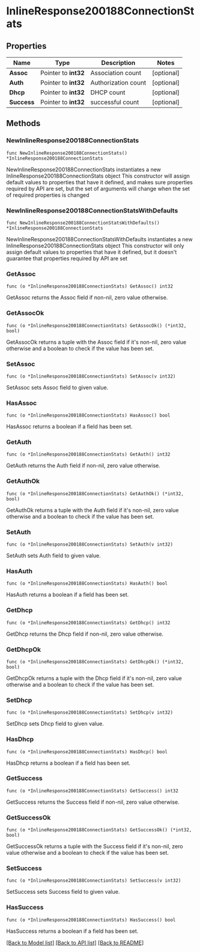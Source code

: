 # InlineResponse200188ConnectionStats

## Properties

Name | Type | Description | Notes
------------ | ------------- | ------------- | -------------
**Assoc** | Pointer to **int32** | Association count | [optional] 
**Auth** | Pointer to **int32** | Authorization count | [optional] 
**Dhcp** | Pointer to **int32** | DHCP count | [optional] 
**Success** | Pointer to **int32** | successful count | [optional] 

## Methods

### NewInlineResponse200188ConnectionStats

`func NewInlineResponse200188ConnectionStats() *InlineResponse200188ConnectionStats`

NewInlineResponse200188ConnectionStats instantiates a new InlineResponse200188ConnectionStats object
This constructor will assign default values to properties that have it defined,
and makes sure properties required by API are set, but the set of arguments
will change when the set of required properties is changed

### NewInlineResponse200188ConnectionStatsWithDefaults

`func NewInlineResponse200188ConnectionStatsWithDefaults() *InlineResponse200188ConnectionStats`

NewInlineResponse200188ConnectionStatsWithDefaults instantiates a new InlineResponse200188ConnectionStats object
This constructor will only assign default values to properties that have it defined,
but it doesn't guarantee that properties required by API are set

### GetAssoc

`func (o *InlineResponse200188ConnectionStats) GetAssoc() int32`

GetAssoc returns the Assoc field if non-nil, zero value otherwise.

### GetAssocOk

`func (o *InlineResponse200188ConnectionStats) GetAssocOk() (*int32, bool)`

GetAssocOk returns a tuple with the Assoc field if it's non-nil, zero value otherwise
and a boolean to check if the value has been set.

### SetAssoc

`func (o *InlineResponse200188ConnectionStats) SetAssoc(v int32)`

SetAssoc sets Assoc field to given value.

### HasAssoc

`func (o *InlineResponse200188ConnectionStats) HasAssoc() bool`

HasAssoc returns a boolean if a field has been set.

### GetAuth

`func (o *InlineResponse200188ConnectionStats) GetAuth() int32`

GetAuth returns the Auth field if non-nil, zero value otherwise.

### GetAuthOk

`func (o *InlineResponse200188ConnectionStats) GetAuthOk() (*int32, bool)`

GetAuthOk returns a tuple with the Auth field if it's non-nil, zero value otherwise
and a boolean to check if the value has been set.

### SetAuth

`func (o *InlineResponse200188ConnectionStats) SetAuth(v int32)`

SetAuth sets Auth field to given value.

### HasAuth

`func (o *InlineResponse200188ConnectionStats) HasAuth() bool`

HasAuth returns a boolean if a field has been set.

### GetDhcp

`func (o *InlineResponse200188ConnectionStats) GetDhcp() int32`

GetDhcp returns the Dhcp field if non-nil, zero value otherwise.

### GetDhcpOk

`func (o *InlineResponse200188ConnectionStats) GetDhcpOk() (*int32, bool)`

GetDhcpOk returns a tuple with the Dhcp field if it's non-nil, zero value otherwise
and a boolean to check if the value has been set.

### SetDhcp

`func (o *InlineResponse200188ConnectionStats) SetDhcp(v int32)`

SetDhcp sets Dhcp field to given value.

### HasDhcp

`func (o *InlineResponse200188ConnectionStats) HasDhcp() bool`

HasDhcp returns a boolean if a field has been set.

### GetSuccess

`func (o *InlineResponse200188ConnectionStats) GetSuccess() int32`

GetSuccess returns the Success field if non-nil, zero value otherwise.

### GetSuccessOk

`func (o *InlineResponse200188ConnectionStats) GetSuccessOk() (*int32, bool)`

GetSuccessOk returns a tuple with the Success field if it's non-nil, zero value otherwise
and a boolean to check if the value has been set.

### SetSuccess

`func (o *InlineResponse200188ConnectionStats) SetSuccess(v int32)`

SetSuccess sets Success field to given value.

### HasSuccess

`func (o *InlineResponse200188ConnectionStats) HasSuccess() bool`

HasSuccess returns a boolean if a field has been set.


[[Back to Model list]](../README.md#documentation-for-models) [[Back to API list]](../README.md#documentation-for-api-endpoints) [[Back to README]](../README.md)


